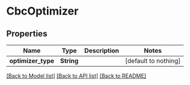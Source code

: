 # CbcOptimizer


## Properties
Name | Type | Description | Notes
------------ | ------------- | ------------- | -------------
**optimizer_type** | **String** |  | [default to nothing]


[[Back to Model list]](../README.md#models) [[Back to API list]](../README.md#api-endpoints) [[Back to README]](../README.md)


